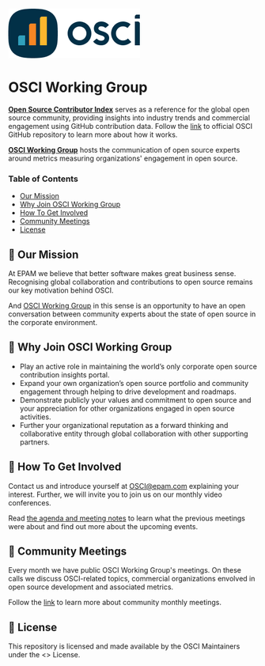 ![OSCI Logo](OSCI_Logo.png)

# OSCI Working Group

**[Open Source Contributor Index](https://opensourceindex.io)** serves as a reference for the global open source community, providing insights into industry trends and commercial engagement using GitHub contribution data. Follow the [link](https://github.com/epam/OSCI) to official OSCI GitHub repository to learn more about how it works.

**[OSCI Working Group](https://github.com/anausa4eva/community)** hosts the communication of open source experts around metrics measuring organizations' engagement in open source.

### Table of Contents
- [Our Mission](#our-mission)
- [Why Join OSCI Working Group](#why-join-osci-working-group)
- [How To Get Involved](#how-to-get-involved)
- [Community Meetings](#community-meetings)
- [License](#license)

## 💎 Our Mission
At EPAM we believe that better software makes great business sense. Recognising global collaboration and contributions to open source remains our key motivation behind OSCI. 

And [OSCI Working Group](https://github.com/anausa4eva/community) in this sense is an opportunity to have an open conversation between community experts about the state of open source in the corporate environment.

## 🤔 Why Join OSCI Working Group

- Play an active role in maintaining the world’s only corporate open source contribution insights portal.
- Expand your own organization’s open source portfolio and community engagement through helping to drive development and roadmaps.
- Demonstrate publicly your values and commitment to open source and your appreciation for other organizations engaged in open source activities.
- Further your organizational reputation as a forward thinking and collaborative entity through global collaboration with other supporting partners.

## 🚴 How To Get Involved

Contact us and introduce yourself at OSCI@epam.com explaining your interest. Further, we will invite you to join us on our monthly video conferences. 

Read [the agenda and meeting notes](https://github.com/anausa4eva/community/tree/main/Monthly%20Meetings) to learn what the previous meetings were about and find out more about the upcoming events.

## 🌈 Community Meetings

Every month we have public OSCI Working Group's meetings. On these calls we discuss OSCI-related topics, commercial organizations envolved in open source development and associated metrics. 

Follow the [link]() to learn more about community monthly meetings. 

## 💼 License

This repository is licensed and made available by the OSCI Maintainers under the <> License.
